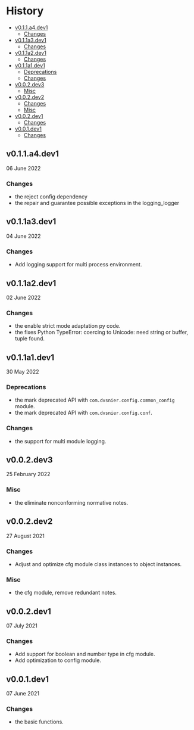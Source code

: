 # History

- [v0.1.1.a4.dev1](#v011a4dev1)
  - [Changes](#changes)
- [v0.1.1a3.dev1](#v011a3dev1)
  - [Changes](#changes-1)
- [v0.1.1a2.dev1](#v011a2dev1)
  - [Changes](#changes-2)
- [v0.1.1a1.dev1](#v011a1dev1)
  - [Deprecations](#deprecations)
  - [Changes](#changes-3)
- [v0.0.2.dev3](#v002dev3)
  - [Misc](#misc)
- [v0.0.2.dev2](#v002dev2)
  - [Changes](#changes-4)
  - [Misc](#misc-1)
- [v0.0.2.dev1](#v002dev1)
  - [Changes](#changes-5)
- [v0.0.1.dev1](#v001dev1)
  - [Changes](#changes-6)

## v0.1.1.a4.dev1

06 June 2022

### Changes

- the reject config dependency
- the repair and guarantee possible exceptions in the logging_logger

## v0.1.1a3.dev1

04 June 2022

### Changes

- Add logging support for multi process environment.

## v0.1.1a2.dev1

02 June 2022

### Changes

- the enable strict mode adaptation py code.
- the fixes Python TypeError: coercing to Unicode: need string or buffer, tuple found.

## v0.1.1a1.dev1

30 May 2022

### Deprecations

- the mark deprecated API with `com.dvsnier.config.common_config` module.
- the mark deprecated API with `com.dvsnier.config.conf`.

### Changes

- the support for multi module logging.

## v0.0.2.dev3

25 February 2022

### Misc

- the eliminate nonconforming normative notes.

## v0.0.2.dev2

27 August 2021

### Changes

- Adjust and optimize cfg module class instances to object instances.

### Misc

- the cfg module, remove redundant notes.

## v0.0.2.dev1

07 July 2021

### Changes

- Add support for boolean and number type in cfg module.
- Add optimization to config module.

## v0.0.1.dev1

07 June 2021

### Changes

- the basic functions.
